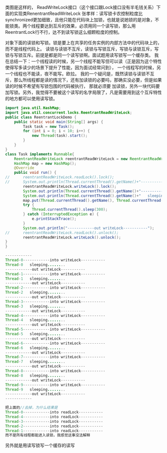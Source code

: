 类图是这样的，
ReadWriteLock接口（这个接口跟Lock接口没有半毛钱关系）下面的实现类RenentrantReadWriteLock
张孝祥：读写锁卡农控制粒度比synchronized更加细致，且他只能在代码块上加锁，也就是说她锁的是对象，不能锁类。两个线程要达到互斥的效果，必须用同一个读写锁，那么用ReentrantLock行不行，达不到读写锁这么细颗粒度的控制。

对象下面的读锁和写锁。锁是要上在共享的任务实例的内部方法中的代码块上的，而不是线程代码上。
读锁与读锁不互斥，读锁与写锁互斥，写锁与读锁互斥，写锁与写锁互斥。前提是都是同一个读写锁啊。面试题用读写锁写一个缓存类。
我在总结一下：一个线程读的时候，另一个线程不能写但可以读（正是因为这个特性使得写多读少的场景下提升了性能，因为面试经常问到），
一个线程写的时候，另一个线程也不能读，夜不能写。欧拉。
我的一个疑问是，既然读锁与读锁不互斥，那么所线程都是读的情况下，还有加读锁的必要吗，那确实没必要，但是如果读的时候不希望有写锁包围的代码被执行，
那就必须要
加读锁，另外一块代码要加写锁。另外，我觉得不要被这个读写的名字局限了，凡是需要用到这个互斥特性的地方都可以使用读写锁。

``` java 
import java.util.HashMap;
import java.util.concurrent.locks.ReentrantReadWriteLock;
public class ReentrantLockDemo {
	public static void main(String[] args) {
		Task task = new Task();
		for (int i = 0; i < 10; i++) {
			new Thread(task).start();
		}
	}
}
class Task implements Runnable{
	ReentrantReadWriteLock reentrantReadWriteLock = new ReentrantReadWriteLock();
	HashMap map = new HashMap();
	@Override
	public void run() {
//		reentrantReadWriteLock.readLock().lock();
//		System.out.println(Thread.currentThread().getName()+"------------into readLock-----------");
		reentrantReadWriteLock.writeLock().lock();
		System.out.println(Thread.currentThread().getName()+"------------into writeLock-----------");
		System.out.println(Thread.currentThread().getName()+"   sleeping........");
		map.put(Thread.currentThread().getName(), Thread.currentThread().getName());
		try {
			Thread.currentThread().sleep(300);
		} catch (InterruptedException e) {
			e.printStackTrace();
		}
		System.out.println("------------out writeLock-----------");
//		reentrantReadWriteLock.readLock().unlock();
		reentrantReadWriteLock.writeLock().unlock();
}
}

------------
Thread-0------------into writeLock-----------
Thread-0   sleeping........
------------out writeLock-----------
Thread-1------------into writeLock-----------
Thread-1   sleeping........
------------out writeLock-----------
Thread-2------------into writeLock-----------
Thread-2   sleeping........
------------out writeLock-----------
Thread-3------------into writeLock-----------
Thread-3   sleeping........
------------out writeLock-----------
Thread-4------------into writeLock-----------
Thread-4   sleeping........
------------out writeLock-----------
Thread-5------------into writeLock-----------
Thread-5   sleeping........
------------out writeLock-----------
Thread-6------------into writeLock-----------
Thread-6   sleeping........
------------out writeLock-----------
Thread-7------------into writeLock-----------
Thread-7   sleeping........
------------out writeLock-----------
Thread-8------------into writeLock-----------
Thread-8   sleeping........
------------out writeLock-----------
Thread-9------------into writeLock-----------
Thread-9   sleeping........
------------out writeLock-----------
------------

把上面的//去掉，为什么结果是
Thread-0------------into readLock-----------
Thread-4------------into readLock-----------
Thread-3------------into readLock-----------
Thread-2------------into readLock-----------
Thread-1------------into readLock-----------
而不是所有线程都能进入读锁，我感觉这事没法解释
```
另外就是用读写锁写一个缓存的读写



